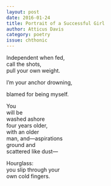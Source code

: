 ```yaml
---
layout: post 
date: 2016-01-24
title: Portrait of a Successful Girl
author: Atticus Davis
category: poetry
issue: chthonic
---
```

Independent when fed,  
call the shots,  
pull your own weight.

I’m your anchor drowning,

blamed for being myself.

You  
will be  
washed ashore  
four years older,  
with an older  
man, and—aspirations  
ground and  
scattered like dust—

Hourglass:  
you slip through your  
own cold fingers.